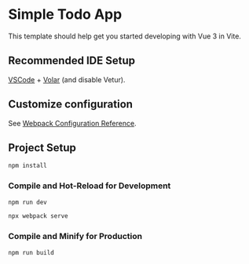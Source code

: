 # Simple Todo App

This template should help get you started developing with Vue 3 in Vite.

## Recommended IDE Setup

[VSCode](https://code.visualstudio.com/) + [Volar](https://marketplace.visualstudio.com/items?itemName=Vue.volar) (and
disable Vetur).

## Customize configuration

See [Webpack Configuration Reference](https://webpack.js.org/concepts/configuration/).

## Project Setup

```sh
npm install
```

### Compile and Hot-Reload for Development

```sh
npm run dev
```

```sh
npx webpack serve
```

### Compile and Minify for Production

```sh
npm run build
```
